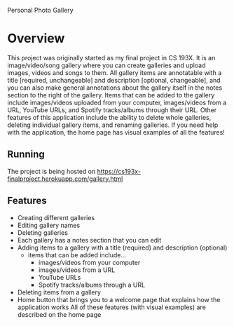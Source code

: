 Personal Photo Gallery

# Overview
This project was originally started as my final project in CS 193X. It is an image/video/song gallery where you can create galleries and upload images, videos and songs to them. 
All gallery items are annotatable with a title [required, unchangeable] and description [optional, changeable], and you can also make general annotations about the gallery 
itself in the notes section to the right of the gallery. Items that can be added to the gallery include images/videos uploaded from your computer, images/videos from a URL, 
YouTube URLs, and Spotify tracks/albums through their URL. Other features of this application include the ability to delete whole galleries, deleting individual gallery items,
and renaming galleries.
If you need help with the application, the home page has visual examples of all the features!

## Running
The project is being hosted on https://cs193x-finalproject.herokuapp.com/gallery.html

## Features
- Creating different galleries
- Editing gallery names
- Deleting galleries
- Each gallery has a notes section that you can edit
- Adding items to a gallery with a title (required) and description (optional)
	- items that can be added include...
		- images/videos from your computer 
		- images/videos from a URL
		- YouTube URLs
		- Spotify tracks/albums through a URL
- Deleting items from a gallery
- Home button that brings you to a welcome page that explains how the application works
All of these features (with visual examples) are described on the home page
